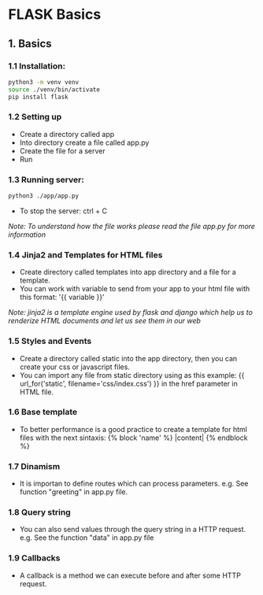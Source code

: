# FLASK Basics

## 1. Basics

### 1.1 Installation:

```sh
python3 -m venv venv
source ./venv/bin/activate
pip install flask
```

### 1.2 Setting up

- Create a directory called app
- Into directory create a file called app.py
- Create the file for a server
- Run

### 1.3 Running server:

```sh
python3 ./app/app.py
```

- To stop the server: ctrl + C

*Note: To understand how the file works please read the file app.py for more information*


### 1.4 Jinja2 and Templates for HTML files

- Create directory called templates into app directory and a file for a template.
- You can work with variable to send from your app to your html file with this format: '{{ variable }}'

*Note: jinja2 is a template engine used by flask and django which help us to renderize HTML documents and let us see them in our web*


### 1.5 Styles and Events

- Create a directory called static into the app directory, then you can create your css or javascript files.
- You can import any file from static directory using as this example: {{ url_for('static', filename='css/index.css') }} in the href parameter in HTML file.

### 1.6 Base template

- To better performance is a good practice to create a template for html files with the next sintaxis: {% block 'name' %} |content| {% endblock %}


### 1.7 Dinamism

- It is importan to define routes which can process parameters. e.g. See function "greeting" in app.py file.

### 1.8 Query string

- You can also send values through the query string in a HTTP request. e.g. See the function "data" in app.py file

### 1.9 Callbacks

- A callback is a method we can execute before and after some HTTP request.